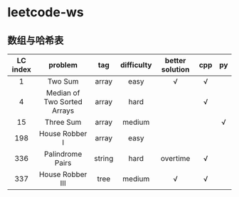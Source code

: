 # leetcode-ws

## 数组与哈希表
LC index|problem|tag|difficulty|better solution|cpp|py|
:-:|:-:|:-:|:-:|:-:|:-:|:-:
1|Two Sum|array|easy|√|√|
4|Median of Two Sorted Arrays|array|hard||√|
15|Three Sum|array|medium|||√
198|House Robber I|array|easy|||
336|Palindrome Pairs|string|hard|overtime|√|
337|House Robber III|tree|medium|√|√|
